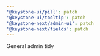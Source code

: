 ```yaml
---
'@keystone-ui/pill': patch
'@keystone-ui/tooltip': patch
'@keystone-next/admin-ui': patch
'@keystone-next/fields': patch
---
```


General admin tidy
